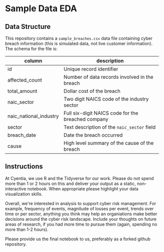 Sample Data EDA
================

## Data Structure

This repository contains a `sample_breaches.csv` data file containing
cyber breach information (this is simulated data, not live customer
information). The schema for the file is:

| column                   | description                                        |
|--------------------------|----------------------------------------------------|
| id                       | Unique record identifier                           |
| affected\_count          | Number of data records involved in the breach      |
| total\_amount            | Dollar cost of the breach                          |
| naic\_sector             | Two digit NAICS code of the industry sector        |
| naic\_national\_industry | Full six-digit NAICS code for the breached company |
| sector                   | Text description of the `naic_sector` field        |
| breach\_date             | Date the breach occurred                           |
| cause                    | High level summary of the cause of the breach      |

## Instructions

At Cyentia, we use R and the Tidyverse for our work. Please do not spend more than 1 or 2 hours on this and deliver your output as a static, non-interactive notebook. When appropriate please highlight your data visualization skills. 

Overall, we're interested in analysis to support cyber risk management. For example, frequency of events, magnitude of losses per event, trends over time or per sector, anything you think may help an organiations make better decisions around the cyber risk landscape. Include your thoughts on future areas of research, if you had more time to pursue them (again, spending no more than 1-2 hours).  

Please provide us the final notebook to us, preferably as a forked github repository. 







